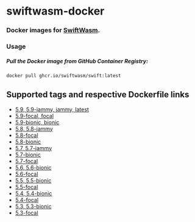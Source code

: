 # swiftwasm-docker

### Docker images for [SwiftWasm](https://swiftwasm.org).

### Usage

##### Pull the Docker image from GitHub Container Registry:

```bash
docker pull ghcr.io/swiftwasm/swift:latest
```

## Supported tags and respective Dockerfile links

- [5.9, 5.9-jammy, jammy, latest](https://github.com/swiftwasm/swiftwasm-docker/blob/main/5.8/ubuntu/22.04/Dockerfile)
- [5.9-focal, focal](https://github.com/swiftwasm/swiftwasm-docker/blob/main/5.8/ubuntu/20.04/Dockerfile)
- [5.9-bionic, bionic](https://github.com/swiftwasm/swiftwasm-docker/blob/main/5.8/ubuntu/18.04/Dockerfile)
- [5.8, 5.8-jammy](https://github.com/swiftwasm/swiftwasm-docker/blob/main/5.8/ubuntu/22.04/Dockerfile)
- [5.8-focal](https://github.com/swiftwasm/swiftwasm-docker/blob/main/5.8/ubuntu/20.04/Dockerfile)
- [5.8-bionic](https://github.com/swiftwasm/swiftwasm-docker/blob/main/5.8/ubuntu/18.04/Dockerfile)
- [5.7, 5.7-jammy](https://github.com/swiftwasm/swiftwasm-docker/blob/main/5.7/ubuntu/22.04/Dockerfile)
- [5.7-bionic](https://github.com/swiftwasm/swiftwasm-docker/blob/main/5.7/ubuntu/18.04/Dockerfile)
- [5.7-focal](https://github.com/swiftwasm/swiftwasm-docker/blob/main/5.7/ubuntu/20.04/Dockerfile)
- [5.6, 5.6-bionic](https://github.com/swiftwasm/swiftwasm-docker/blob/main/5.6/ubuntu/18.04/Dockerfile)
- [5.6-focal](https://github.com/swiftwasm/swiftwasm-docker/blob/main/5.6/ubuntu/20.04/Dockerfile)
- [5.5, 5.5-bionic](https://github.com/swiftwasm/swiftwasm-docker/blob/main/5.5/ubuntu/18.04/Dockerfile)
- [5.5-focal](https://github.com/swiftwasm/swiftwasm-docker/blob/main/5.5/ubuntu/20.04/Dockerfile)
- [5.4, 5.4-bionic](https://github.com/swiftwasm/swiftwasm-docker/blob/main/5.4/ubuntu/18.04/Dockerfile)
- [5.4-focal](https://github.com/swiftwasm/swiftwasm-docker/blob/main/5.4/ubuntu/20.04/Dockerfile)
- [5.3, 5.3-bionic](https://github.com/swiftwasm/swiftwasm-docker/blob/main/5.3/ubuntu/18.04/Dockerfile)
- [5.3-focal](https://github.com/swiftwasm/swiftwasm-docker/blob/main/5.3/ubuntu/20.04/Dockerfile)
